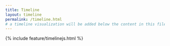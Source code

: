 ```yaml
---
title: Timeline
layout: timeline
permalink: /timeline.html
# a timeline visualization will be added below the content in this file
---
```


{% include feature/timelinejs.html %}
